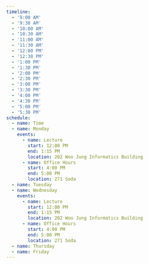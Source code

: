 ```yaml
---
timeline:
  - '9:00 AM'
  - '9:30 AM'
  - '10:00 AM'
  - '10:30 AM'
  - '11:00 AM'
  - '11:30 AM'
  - '12:00 PM'
  - '12:30 PM'
  - '1:00 PM'
  - '1:30 PM'
  - '2:00 PM'
  - '2:30 PM'
  - '3:00 PM'
  - '3:30 PM'
  - '4:00 PM'
  - '4:30 PM'
  - '5:00 PM'
  - '5:30 PM'
schedule:
  - name: Time
  - name: Monday
    events:
      - name: Lecture
        start: 12:00 PM
        end: 1:15 PM
        location: 202 Woo Jung Informatics Building
      - name: Office Hours
        start: 4:00 PM
        end: 5:00 PM
        location: 271 Soda
  - name: Tuesday
  - name: Wednesday
    events:
      - name: Lecture
        start: 12:00 PM
        end: 1:15 PM
        location: 202 Woo Jung Informatics Building
      - name: Office Hours
        start: 4:00 PM
        end: 5:00 PM
        location: 271 Soda
  - name: Thursday
  - name: Friday
---
```

